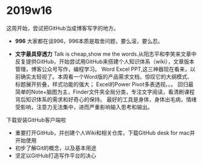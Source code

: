 # 2019w16
这周开始，尝试把GitHub当成博客写字的地方。
- **996**
大家都在谈996，996本质是取舍问题，要么滚，要么忍。

- **文字最具穿透力**
Talk is cheap,show me the words.从阳志平和李笑来文章中反复提供GitHub，开始尝试用GitHub来搭建个人知识体系（wiki），文章版本管理，博客公众号写作，编程学习。
Word Excel PPT,这三神器现在看来，以前确实太轻视了。本周看一个Word版的产品需求文档，惊叹它的大纲模式、标题展开折叠，样式功能的强大； Excel的Power Pivot多表透视。。。
回归最简单的Note+脑图为主，Finder文件夹全局分类，专注文字阅读，看清刷课程背后知识体系的需求和好奇心的保持。
最好的工具是身体，身体出毛病，情绪受影响，注意力无法集中，进而严重影响输入思考和输出。

下载安装GitHub客户端啦
- 重要打开GitHub，并创建个人Wiki和相关仓库，下载GitHub desk for mac并开始使用
- 初步了解Git的概念，以及基本用途
- 坚定以GitHub打造写作平台的决心
